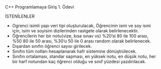 C++  Programlamaya Giriş 1. Ödevi

İSTENİLENLER

-	Ogrenci isimli yapı veri tipi oluşturulacak, Öğrencinin ismi ve soy ismi için, isim ve soyisim dizilerinden rastgele olarak belirlenecektir.
- Öğrencilerin her bir notu(vize, kısa sınav vs) %20’si  80 ile 100 arası, %50 80 ile 50 arası, %30’u 50 ile 0 arası random olarak belirlenecek.
- Dışardan sınıfın öğrenci sayısı girilecek.
- Sınıfın tüm notları hesaplanarak hafr sistemine dönüştrülecek.
- Sınıfın ortalaması, standar sapması, en yüksek notu, en düşük notu, her bir harf notundan kaç öğrenci olduğu ve sınıf yüzdesi yazdırılacak.
